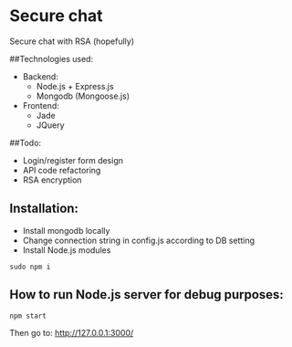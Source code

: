 # Secure chat
Secure chat with RSA (hopefully)

##Technologies used:
* Backend:
  * Node.js + Express.js
  * Mongodb (Mongoose.js)
* Frontend:
  * Jade
  * JQuery

##Todo:
* Login/register form design
* API code refactoring
* RSA encryption

## Installation:
* Install mongodb locally
* Change connection string in config.js according to DB setting
* Install Node.js modules
```
sudo npm i
```

## How to run Node.js server for debug purposes:
```
npm start
```
Then go to:
http://127.0.0.1:3000/



